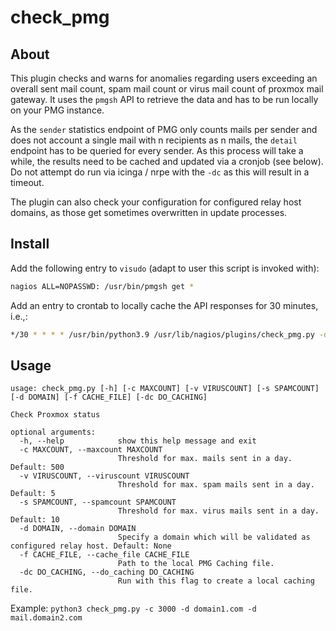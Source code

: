 # check_pmg

## About
This plugin checks and warns for anomalies regarding users exceeding an overall sent mail count, spam mail count or virus mail count of proxmox mail gateway. It uses the `pmgsh` API to retrieve the data and has to be run locally on your PMG instance.

As the `sender` statistics endpoint of PMG only counts mails per sender and does not account a single mail with n recipients as n mails, the `detail` endpoint has to be queried for every sender. As this process will take a while, the results need to be cached and updated via a cronjob (see below). Do not attempt do run via icinga / nrpe with the `-dc` as this will result in a timeout.


The plugin can also check your configuration for configured relay host domains, as those get sometimes overwritten in update processes.

## Install
Add the following entry to `visudo` (adapt to user this script is invoked with):
```sh
nagios ALL=NOPASSWD: /usr/bin/pmgsh get *
```

Add an entry to crontab to locally cache the API responses for 30 minutes, i.e.,:
```sh
*/30 * * * * /usr/bin/python3.9 /usr/lib/nagios/plugins/check_pmg.py -dc 1
```

## Usage
```
usage: check_pmg.py [-h] [-c MAXCOUNT] [-v VIRUSCOUNT] [-s SPAMCOUNT] [-d DOMAIN] [-f CACHE_FILE] [-dc DO_CACHING]

Check Proxmox status

optional arguments:
  -h, --help            show this help message and exit
  -c MAXCOUNT, --maxcount MAXCOUNT
                        Threshold for max. mails sent in a day. Default: 500
  -v VIRUSCOUNT, --viruscount VIRUSCOUNT
                        Threshold for max. spam mails sent in a day. Default: 5
  -s SPAMCOUNT, --spamcount SPAMCOUNT
                        Threshold for max. virus mails sent in a day. Default: 10
  -d DOMAIN, --domain DOMAIN
                        Specify a domain which will be validated as configured relay host. Default: None
  -f CACHE_FILE, --cache_file CACHE_FILE
                        Path to the local PMG Caching file.
  -dc DO_CACHING, --do_caching DO_CACHING
                        Run with this flag to create a local caching file.
```
Example: `python3 check_pmg.py -c 3000 -d domain1.com -d mail.domain2.com`


